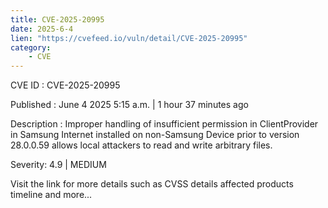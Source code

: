 ```yaml
---
title: CVE-2025-20995
date: 2025-6-4
lien: "https://cvefeed.io/vuln/detail/CVE-2025-20995"
category:
    - CVE
---
```


CVE ID : CVE-2025-20995

Published :  June 4
2025
5:15 a.m. | 1 hour
37 minutes ago

Description : Improper handling of insufficient permission in ClientProvider in Samsung Internet installed on non-Samsung Device prior to version 28.0.0.59 allows local attackers to read and write arbitrary files.

Severity: 4.9 | MEDIUM

Visit the link for more details
such as CVSS details
affected products
timeline
and more...
